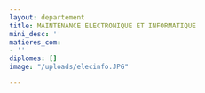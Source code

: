```yaml
---
layout: departement
title: MAINTENANCE ELECTRONIQUE ET INFORMATIQUE
mini_desc: ''
matieres_com:
- ''
diplomes: []
image: "/uploads/elecinfo.JPG"

---
```

